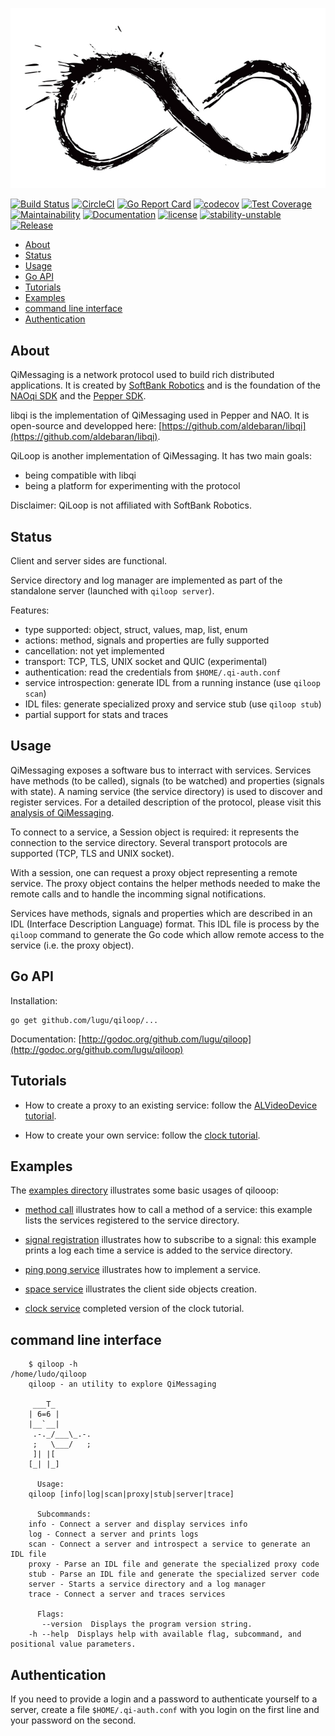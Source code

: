 ![qiloop](https://github.com/lugu/qiloop/blob/master/doc/logo.jpg)

[![Build Status](https://travis-ci.org/lugu/qiloop.svg?branch=master)](https://travis-ci.org/lugu/qiloop)
[![CircleCI](https://circleci.com/gh/lugu/qiloop/tree/master.svg?style=shield)](https://circleci.com/gh/lugu/qiloop/tree/master)
[![Go Report Card](https://goreportcard.com/badge/github.com/lugu/qiloop)](https://goreportcard.com/report/github.com/lugu/qiloop)
[![codecov](https://codecov.io/gh/lugu/qiloop/branch/master/graph/badge.svg)](https://codecov.io/gh/lugu/qiloop)
[![Test Coverage](https://api.codeclimate.com/v1/badges/b192466a26dbced44274/test_coverage)](https://codeclimate.com/github/lugu/qiloop/test_coverage)
[![Maintainability](https://api.codeclimate.com/v1/badges/b192466a26dbced44274/maintainability)](https://codeclimate.com/github/lugu/qiloop/maintainability)
[![Documentation](https://godoc.org/github.com/lugu/qiloop?status.svg)](http://godoc.org/github.com/lugu/qiloop)
[![license](https://img.shields.io/github/license/lugu/qiloop.svg?maxAge=2592000)](https://github.com/lugu/qiloop/blob/master/LICENSE)
[![stability-unstable](https://img.shields.io/badge/stability-unstable-yellow.svg)](https://github.com/emersion/stability-badges#unstable)
[![Release](https://img.shields.io/github/tag/lugu/qiloop.svg)](https://github.com/lugu/qiloop/releases)

<!-- START doctoc generated TOC please keep comment here to allow auto update -->
<!-- DON'T EDIT THIS SECTION, INSTEAD RE-RUN doctoc TO UPDATE -->

- [About](#about)
- [Status](#status)
- [Usage](#usage)
- [Go API](#go-api)
- [Tutorials](#tutorials)
- [Examples](#examples)
- [command line interface](#command-line-interface)
- [Authentication](#authentication)

<!-- END doctoc generated TOC please keep comment here to allow auto update -->

## About

QiMessaging is a network protocol used to build rich distributed applications.
It is created by [SoftBank Robotics](https://www.softbankrobotics.com/emea/en/index)
and is the foundation of the [NAOqi SDK](http://doc.aldebaran.com/2-8/) and
the [Pepper SDK](https://qisdk.softbankrobotics.com/).

libqi is the implementation of QiMessaging used in Pepper and NAO.
It is open-source and developped here:
[https://github.com/aldebaran/libqi](https://github.com/aldebaran/libqi).

QiLoop is another implementation of QiMessaging. It has two main goals:
- being compatible with libqi
- being a platform for experimenting with the protocol

Disclaimer: QiLoop is not affiliated with SoftBank Robotics.

## Status

Client and server sides are functional.

Service directory and log manager are implemented as part of the
standalone server (launched with `qiloop server`).

Features:
- type supported: object, struct, values, map, list, enum
- actions: method, signals and properties are fully supported
- cancellation: not yet implemented
- transport: TCP, TLS, UNIX socket and QUIC (experimental)
- authentication: read the credentials from `$HOME/.qi-auth.conf`
- service introspection: generate IDL from a running instance (use `qiloop scan`)
- IDL files: generate specialized proxy and service stub (use `qiloop stub`)
- partial support for stats and traces

## Usage

QiMessaging exposes a software bus to interract with services. Services have
methods (to be called), signals (to be watched) and properties (signals with
state). A naming service (the service directory) is used to discover and
register services. For a detailed description of the protocol, please visit
this [analysis of
QiMessaging](https://github.com/lugu/qiloop/blob/master/doc/NOTES.md).

To connect to a service, a Session object is required: it represents the
connection to the service directory. Several transport protocols are supported
(TCP, TLS and UNIX socket).

With a session, one can request a proxy object representing a remote service.
The proxy object contains the helper methods needed to make the remote calls
and to handle the incomming signal notifications.

Services have methods, signals and properties which are described in an IDL
(Interface Description Language) format. This IDL file is process by the
`qiloop` command to generate the Go code which allow remote access to the
service (i.e. the proxy object).

## Go API

Installation:

    go get github.com/lugu/qiloop/...

Documentation: [http://godoc.org/github.com/lugu/qiloop](http://godoc.org/github.com/lugu/qiloop)

## Tutorials

- How to create a proxy to an existing service: follow the [ALVideoDevice tutorial](https://github.com/lugu/qiloop/blob/master/doc/TUTORIAL.md).

- How to create your own service: follow the [clock tutorial](https://github.com/lugu/qiloop/blob/master/doc/SERVICE_TUTORIAL.md).

## Examples

The [examples directory](https://github.com/lugu/qiloop/blob/master/examples/)
illustrates some basic usages of qilooop:

-   [method call](https://github.com/lugu/qiloop/blob/master/examples/method)
    illustrates how to call a method of a service: this example lists
    the services registered to the service directory.

-   [signal registration](https://github.com/lugu/qiloop/blob/master/examples/signal)
    illustrates how to subscribe to a signal: this example prints a
    log each time a service is added to the service directory.

-   [ping pong service](https://github.com/lugu/qiloop/blob/master/examples/pong)
    illustrates how to implement a service.

-   [space service](https://github.com/lugu/qiloop/blob/master/examples/space)
    illustrates the client side objects creation.

-   [clock service](https://github.com/lugu/qiloop/blob/master/examples/clock)
    completed version of the clock tutorial.

## command line interface

```
    $ qiloop -h                                                                                                                                                            /home/ludo/qiloop
    qiloop - an utility to explore QiMessaging

	 ___T_
	| 6=6 |
	|__`__|
     .-._/___\_.-.
     ;   \___/   ;
	 ]| |[
	[_| |_]

      Usage:
	qiloop [info|log|scan|proxy|stub|server|trace]

      Subcommands:
	info - Connect a server and display services info
	log - Connect a server and prints logs
	scan - Connect a server and introspect a service to generate an IDL file
	proxy - Parse an IDL file and generate the specialized proxy code
	stub - Parse an IDL file and generate the specialized server code
	server - Starts a service directory and a log manager
	trace - Connect a server and traces services

      Flags:
	   --version  Displays the program version string.
	-h --help  Displays help with available flag, subcommand, and positional value parameters.
```

## Authentication

If you need to provide a login and a password to authenticate yourself
to a server, create a file `$HOME/.qi-auth.conf` with you login on the
first line and your password on the second.

